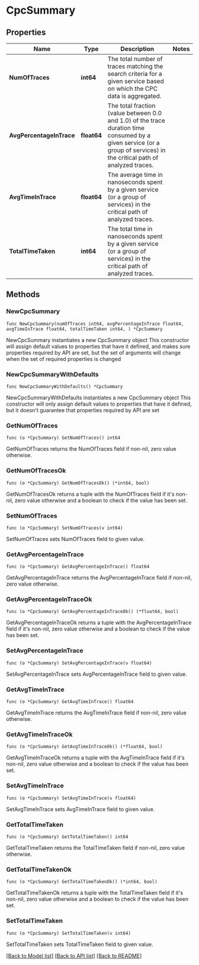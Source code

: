 # CpcSummary

## Properties

Name | Type | Description | Notes
------------ | ------------- | ------------- | -------------
**NumOfTraces** | **int64** | The total number of traces matching the search criteria for a given service  based on which the CPC data is aggregated. | 
**AvgPercentageInTrace** | **float64** | The total fraction (value between 0.0 and 1.0) of the trace duration time consumed  by a given service (or a group of services) in the critical path of analyzed traces. | 
**AvgTimeInTrace** | **float64** | The average time in nanoseconds spent by a given service (or a group of services) in the critical path of analyzed traces. | 
**TotalTimeTaken** | **int64** | The total time in nanoseconds spent by a given service (or a group of services) in the critical path  of analyzed traces. | 

## Methods

### NewCpcSummary

`func NewCpcSummary(numOfTraces int64, avgPercentageInTrace float64, avgTimeInTrace float64, totalTimeTaken int64, ) *CpcSummary`

NewCpcSummary instantiates a new CpcSummary object
This constructor will assign default values to properties that have it defined,
and makes sure properties required by API are set, but the set of arguments
will change when the set of required properties is changed

### NewCpcSummaryWithDefaults

`func NewCpcSummaryWithDefaults() *CpcSummary`

NewCpcSummaryWithDefaults instantiates a new CpcSummary object
This constructor will only assign default values to properties that have it defined,
but it doesn't guarantee that properties required by API are set

### GetNumOfTraces

`func (o *CpcSummary) GetNumOfTraces() int64`

GetNumOfTraces returns the NumOfTraces field if non-nil, zero value otherwise.

### GetNumOfTracesOk

`func (o *CpcSummary) GetNumOfTracesOk() (*int64, bool)`

GetNumOfTracesOk returns a tuple with the NumOfTraces field if it's non-nil, zero value otherwise
and a boolean to check if the value has been set.

### SetNumOfTraces

`func (o *CpcSummary) SetNumOfTraces(v int64)`

SetNumOfTraces sets NumOfTraces field to given value.


### GetAvgPercentageInTrace

`func (o *CpcSummary) GetAvgPercentageInTrace() float64`

GetAvgPercentageInTrace returns the AvgPercentageInTrace field if non-nil, zero value otherwise.

### GetAvgPercentageInTraceOk

`func (o *CpcSummary) GetAvgPercentageInTraceOk() (*float64, bool)`

GetAvgPercentageInTraceOk returns a tuple with the AvgPercentageInTrace field if it's non-nil, zero value otherwise
and a boolean to check if the value has been set.

### SetAvgPercentageInTrace

`func (o *CpcSummary) SetAvgPercentageInTrace(v float64)`

SetAvgPercentageInTrace sets AvgPercentageInTrace field to given value.


### GetAvgTimeInTrace

`func (o *CpcSummary) GetAvgTimeInTrace() float64`

GetAvgTimeInTrace returns the AvgTimeInTrace field if non-nil, zero value otherwise.

### GetAvgTimeInTraceOk

`func (o *CpcSummary) GetAvgTimeInTraceOk() (*float64, bool)`

GetAvgTimeInTraceOk returns a tuple with the AvgTimeInTrace field if it's non-nil, zero value otherwise
and a boolean to check if the value has been set.

### SetAvgTimeInTrace

`func (o *CpcSummary) SetAvgTimeInTrace(v float64)`

SetAvgTimeInTrace sets AvgTimeInTrace field to given value.


### GetTotalTimeTaken

`func (o *CpcSummary) GetTotalTimeTaken() int64`

GetTotalTimeTaken returns the TotalTimeTaken field if non-nil, zero value otherwise.

### GetTotalTimeTakenOk

`func (o *CpcSummary) GetTotalTimeTakenOk() (*int64, bool)`

GetTotalTimeTakenOk returns a tuple with the TotalTimeTaken field if it's non-nil, zero value otherwise
and a boolean to check if the value has been set.

### SetTotalTimeTaken

`func (o *CpcSummary) SetTotalTimeTaken(v int64)`

SetTotalTimeTaken sets TotalTimeTaken field to given value.



[[Back to Model list]](../README.md#documentation-for-models) [[Back to API list]](../README.md#documentation-for-api-endpoints) [[Back to README]](../README.md)


